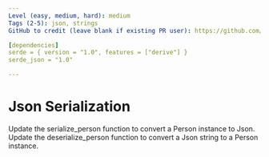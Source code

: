 ```yaml
---
Level (easy, medium, hard): medium
Tags (2-5): json, strings
GitHub to credit (leave blank if existing PR user): https://github.com/Tanner-Ray-Martin

[dependencies]
serde = { version = "1.0", features = ["derive"] }
serde_json = "1.0"

---
```


# Json Serialization

Update the serialize_person function to convert a Person instance to Json.
Update the deserialize_person function to convert a Json string to a Person instance.
